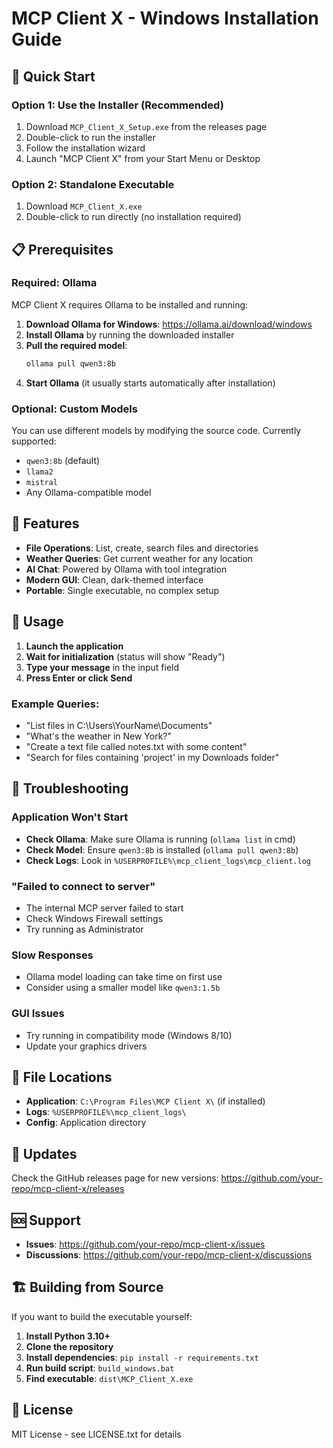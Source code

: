 # MCP Client X - Windows Installation Guide

## 🚀 Quick Start

### Option 1: Use the Installer (Recommended)
1. Download `MCP_Client_X_Setup.exe` from the releases page
2. Double-click to run the installer
3. Follow the installation wizard
4. Launch "MCP Client X" from your Start Menu or Desktop

### Option 2: Standalone Executable
1. Download `MCP_Client_X.exe` 
2. Double-click to run directly (no installation required)

## 📋 Prerequisites

### Required: Ollama
MCP Client X requires Ollama to be installed and running:

1. **Download Ollama for Windows**: https://ollama.ai/download/windows
2. **Install Ollama** by running the downloaded installer
3. **Pull the required model**:
   ```cmd
   ollama pull qwen3:8b
   ```
4. **Start Ollama** (it usually starts automatically after installation)

### Optional: Custom Models
You can use different models by modifying the source code. Currently supported:
- `qwen3:8b` (default)
- `llama2`
- `mistral`
- Any Ollama-compatible model

## 🎯 Features

- **File Operations**: List, create, search files and directories
- **Weather Queries**: Get current weather for any location
- **AI Chat**: Powered by Ollama with tool integration
- **Modern GUI**: Clean, dark-themed interface
- **Portable**: Single executable, no complex setup

## 💬 Usage

1. **Launch the application**
2. **Wait for initialization** (status will show "Ready")
3. **Type your message** in the input field
4. **Press Enter or click Send**

### Example Queries:
- "List files in C:\Users\YourName\Documents"
- "What's the weather in New York?"
- "Create a text file called notes.txt with some content"
- "Search for files containing 'project' in my Downloads folder"

## 🔧 Troubleshooting

### Application Won't Start
- **Check Ollama**: Make sure Ollama is running (`ollama list` in cmd)
- **Check Model**: Ensure `qwen3:8b` is installed (`ollama pull qwen3:8b`)
- **Check Logs**: Look in `%USERPROFILE%\mcp_client_logs\mcp_client.log`

### "Failed to connect to server"
- The internal MCP server failed to start
- Check Windows Firewall settings
- Try running as Administrator

### Slow Responses
- Ollama model loading can take time on first use
- Consider using a smaller model like `qwen3:1.5b`

### GUI Issues
- Try running in compatibility mode (Windows 8/10)
- Update your graphics drivers

## 📁 File Locations

- **Application**: `C:\Program Files\MCP Client X\` (if installed)
- **Logs**: `%USERPROFILE%\mcp_client_logs\`
- **Config**: Application directory

## 🔄 Updates

Check the GitHub releases page for new versions:
https://github.com/your-repo/mcp-client-x/releases

## 🆘 Support

- **Issues**: https://github.com/your-repo/mcp-client-x/issues
- **Discussions**: https://github.com/your-repo/mcp-client-x/discussions

## 🏗️ Building from Source

If you want to build the executable yourself:

1. **Install Python 3.10+**
2. **Clone the repository**
3. **Install dependencies**: `pip install -r requirements.txt`
4. **Run build script**: `build_windows.bat`
5. **Find executable**: `dist\MCP_Client_X.exe`

## 📄 License

MIT License - see LICENSE.txt for details 